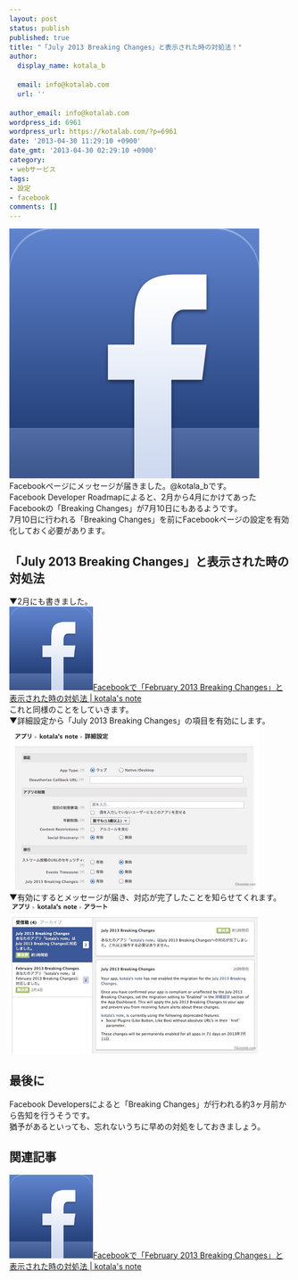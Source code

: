 ```yaml
---
layout: post
status: publish
published: true
title: "「July 2013 Breaking Changes」と表示された時の対処法！"
author:
  display_name: kotala_b

  email: info@kotalab.com
  url: ''

author_email: info@kotalab.com
wordpress_id: 6961
wordpress_url: https://kotalab.com/?p=6961
date: '2013-04-30 11:29:10 +0900'
date_gmt: '2013-04-30 02:29:10 +0900'
category:
- webサービス
tags:
- 設定
- facebook
comments: []
---
```

<p><img src="/wp-content/uploads/facebook_130204-448x448.png" alt="facebook_130204" width="448" height="448" class="alignnone size-large wp-image-6032" /><br />
Facebookページにメッセージが届きました。@kotala_bです。<br />
Facebook Developer Roadmapによると、2月から4月にかけてあったFacebookの「Breaking Changes」が7月10日にもあるようです。<br />
7月10日に行われる「Breaking Changes」を前にFacebookページの設定を有効化しておく必要があります。<br />
</p>
<!--more-->
<h2>「July 2013 Breaking Changes」と表示された時の対処法</h2>
<p>▼2月にも書きました。<br />
<a href="/facebook-error-feb" target="_blank"><img  class="alignleft" src="/wp-content/uploads/facebook_130204-448x448.png" alt="Facebookで「February 2013 Breaking Changes」と表示された時の対処法 | kotala's note" width="150" /></a><a href="/facebook-error-feb" target="_blank">Facebookで「February 2013 Breaking Changes」と表示された時の対処法 | kotala's note</a><br style="clear:both;" />これと同様のことをしていきます。<br />
▼詳細設定から「July 2013 Breaking Changes」の項目を有効にします。<br />
<img src="/wp-content/uploads/facebookdev_130430_01-448x294.jpg" alt="facebookdev_130430_01" width="448" height="294" class="alignnone size-large wp-image-6965" /><br />
▼有効にするとメッセージが届き、対応が完了したことを知らせてくれます。<br />
<img src="/wp-content/uploads/facebookdev_130430_02-448x271.jpg" alt="facebookdev_130430_02" width="448" height="271" class="alignnone size-large wp-image-6964" /></p>
<h2>最後に</h2>
<p>Facebook Developersによると「Breaking Changes」が行われる約3ヶ月前から告知を行うそうです。<br />
猶予があるといっても、忘れないうちに早めの対処をしておきましょう。</p>
<h2 class="rele">関連記事</h2>
<p><a href="/facebook-error-feb" target="_blank"><img  class="alignleft" src="/wp-content/uploads/facebook_130204-448x448.png" alt="Facebookで「February 2013 Breaking Changes」と表示された時の対処法 | kotala's note" width="150" /></a><a href="/facebook-error-feb" target="_blank">Facebookで「February 2013 Breaking Changes」と表示された時の対処法 | kotala's note</a><br style="clear:both;" /></p>
